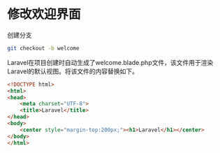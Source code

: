 # 修改欢迎界面
创建分支
```bash
git checkout -b welcome
```
Laravel在项目创建时自动生成了welcome.blade.php文件，该文件用于渲染Laravel的默认视图。将该文件的内容替换如下。
```html
<!DOCTYPE html>
<html>
<head>
    <meta charset="UTF-8">
    <title>Laravel</title>
</head>
<body>
    <center style="margin-top:200px;"><h1>Laravel</h1></center>
</body>
</html>
```